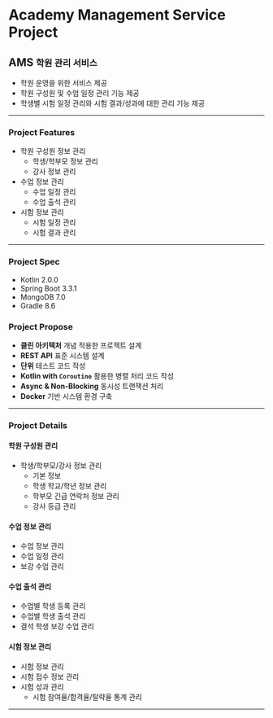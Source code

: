 # Academy Management Service Project

## AMS <small>학원 관리 서비스</small>

- 학원 운영을 위한 서비스 제공
- 학원 구성원 및 수업 일정 관리 기능 제공
- 학생별 시험 일정 관리와 시험 결과/성과에 대한 관리 기능 제공

---

### Project Features

- 학원 구성원 정보 관리
  - 학생/학부모 정보 관리
  - 강사 정보 관리
- 수업 정보 관리
  - 수업 일정 관리
  - 수업 출석 관리
- 시험 정보 관리
  - 시험 일정 관리
  - 시험 결과 관리

---

### Project Spec

- Kotlin 2.0.0
- Spring Boot 3.3.1
- MongoDB 7.0
- Gradle 8.6

### Project Propose

- **클린 아키텍처** 개념 적용한 프로젝트 설계
- **REST API** 표준 시스템 설계
- **단위** 테스트 코드 작성
- **Kotlin with `Coroutine`** 활용한 병렬 처리 코드 작성
- **Async & Non-Blocking** 동시성 트랜잭션 처리
- **Docker** 기반 시스템 환경 구축


---

### Project Details

#### 학원 구성원 관리

- 학생/학부모/강사 정보 관리
  - 기본 정보
  - 학생 학교/학년 정보 관리
  - 학부모 긴급 연락처 정보 관리
  - 강사 등급 관리

#### 수업 정보 관리

- 수업 정보 관리
- 수업 일정 관리
- 보강 수업 관리

#### 수업 출석 관리

- 수업별 학생 등록 관리
- 수업별 학생 출석 관리
- 결석 학생 보강 수업 관리

#### 시험 정보 관리

- 시험 정보 관리
- 시험 접수 정보 관리
- 시험 성과 관리
  - 시험 참여율/합격율/탈략율 통계 관리

---
